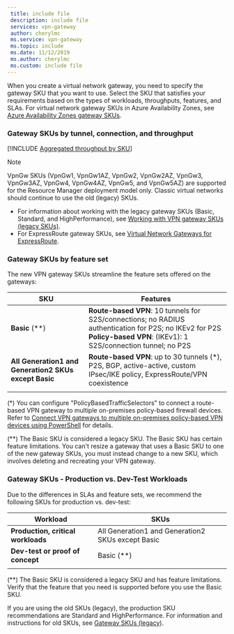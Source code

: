 ```yaml
---
 title: include file
 description: include file
 services: vpn-gateway
 author: cherylmc
 ms.service: vpn-gateway
 ms.topic: include
 ms.date: 11/12/2019
 ms.author: cherylmc
 ms.custom: include file
---
```


When you create a virtual network gateway, you need to specify the gateway SKU that you want to use. Select the SKU that satisfies your requirements based on the types of workloads, throughputs, features, and SLAs. For virtual network gateway SKUs in Azure Availability Zones, see [Azure Availability Zones gateway SKUs](../articles/vpn-gateway/about-zone-redundant-vnet-gateways.md).

###  <a name="benchmark"></a>Gateway SKUs by tunnel, connection, and throughput

[!INCLUDE [Aggregated throughput by SKU](./vpn-gateway-table-gwtype-aggtput-include.md)]

> [!NOTE]
> VpnGw SKUs (VpnGw1, VpnGw1AZ, VpnGw2, VpnGw2AZ, VpnGw3, VpnGw3AZ, VpnGw4, VpnGw4AZ, VpnGw5, and VpnGw5AZ) are supported for the Resource Manager deployment model only. Classic virtual networks should continue to use the old (legacy) SKUs.
>  * For information about working with the legacy gateway SKUs (Basic, Standard, and HighPerformance), see [Working with VPN gateway SKUs (legacy SKUs)](../articles/vpn-gateway/vpn-gateway-about-skus-legacy.md).
>  * For ExpressRoute gateway SKUs, see [Virtual Network Gateways for ExpressRoute](../articles/expressroute/expressroute-about-virtual-network-gateways.md).
>

###  <a name="feature"></a>Gateway SKUs by feature set

The new VPN gateway SKUs streamline the feature sets offered on the gateways:

| **SKU**| **Features**|
| ---    | ---         |
|**Basic** (**)   | **Route-based VPN**: 10 tunnels for S2S/connections; no RADIUS authentication for P2S; no IKEv2 for P2S<br>**Policy-based VPN**: (IKEv1): 1 S2S/connection tunnel; no P2S|
| **All Generation1 and Generation2 SKUs except Basic** | **Route-based VPN**: up to 30 tunnels (*), P2S, BGP, active-active, custom IPsec/IKE policy, ExpressRoute/VPN coexistence |
|        |             |

(*) You can configure "PolicyBasedTrafficSelectors" to connect a route-based VPN gateway to multiple on-premises policy-based firewall devices. Refer to [Connect VPN gateways to multiple on-premises policy-based VPN devices using PowerShell](../articles/vpn-gateway/vpn-gateway-connect-multiple-policybased-rm-ps.md) for details.

(\*\*) The Basic SKU is considered a legacy SKU. The Basic SKU has certain feature limitations. You can't resize a gateway that uses a Basic SKU to one of the new gateway SKUs, you must instead change to a new SKU, which involves deleting and recreating your VPN gateway.

###  <a name="workloads"></a>Gateway SKUs - Production vs. Dev-Test Workloads

Due to the differences in SLAs and feature sets, we recommend the following SKUs for production vs. dev-test:

| **Workload**                       | **SKUs**               |
| ---                                | ---                    |
| **Production, critical workloads** | All Generation1 and Generation2 SKUs except Basic |
| **Dev-test or proof of concept**   | Basic (**)                 |
|                                    |                        |

(\*\*) The Basic SKU is considered a legacy SKU and has feature limitations. Verify that the feature that you need is supported before you use the Basic SKU.

If you are using the old SKUs (legacy), the production SKU recommendations are Standard and HighPerformance. For information and instructions for old SKUs, see [Gateway SKUs (legacy)](../articles/vpn-gateway/vpn-gateway-about-skus-legacy.md).
